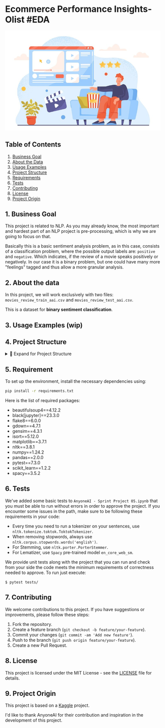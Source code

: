 # Ecommerce Performance Insights-Olist #EDA

![alt text](image.png)


## Table of Contents

1. [Business Goal](#business-goal)
2. [About the Data](#about-the-data)
3. [Usage Examples](#usage-examples)
4. [Project Structure](#project-structure)
5. [Requirements](#requirements)
6. [Tests](#tests)
7. [Contributing](#contributing)
8. [License](#license)
9. [Project Origin](#project-origin)

## 1. Business Goal

This project is related to NLP. As you may already know, the most important and hardest part of an NLP project is pre-processing, which is why we are going to focus on that.

Basically this is a basic sentiment analysis problem, as in this case, consists of a classification problem, where the possible output labels are: `positive` and `negative`. Which indicates, if the review of a movie speaks positively or negatively. In our case it is a binary problem, but one could have many more "feelings" tagged and thus allow a more granular analysis.

## 2. About the data

In this project, we will work exclusively with two files: `movies_review_train_aai.csv` and `movies_review_test_aai.csv`.


This is a dataset for **binary sentiment classification**.

## 3. Usage Examples (wip)

## 4. Project Structure
<details>
  <summary>📂 Expand for Project Structure</summary>

  Here's a detailed overview of the project structure and each module inside:

```console
├── datasets
│   ├── movies_review_train_aai.csv
│   └── movies_review_test_aai.csv
├── images
│   └── Cover.png
├── src
│   ├── __init__.py
│   ├── config.py
│   ├── extract.py
│   ├── load.py
│   ├── plots.py
│   └── transform.py
└── test
│   ├── __init__.py
│   ├── query_results/
│   ├── test_extract.py
│   └── test_transform.py
├── Assigment.md
├── SentimentClassifier-MovieReviews.ipynb
├── Readme.md
└── Requirements.txt
```
</details>

## 5. Requirement
To set up the environment, install the necessary dependencies using:

``` bash
pip install -r requirements.txt
```

Here is the list of required packages:

- beautifulsoup4==4.12.2
- black[jupyter]==23.3.0
- flake8==6.0.0
- gdown==4.7.1
- gensim==4.3.1
- isort==5.12.0
- matplotlib==3.7.1
- nltk==3.8.1
- numpy==1.24.2
- pandas==2.0.0
- pytest==7.3.0
- scikit_learn==1.2.2
- spacy==3.5.2




## 6. Tests

We've added some basic tests to `AnyoneAI - Sprint Project 05.ipynb` that you must be able to run without errors in order to approve the project. If you encounter some issues in the path, make sure to be following these requirements in your code:

- Every time you need to run a tokenizer on your sentences, use `nltk.tokenize.toktok.ToktokTokenizer`.
- When removing stopwords, always use `nltk.corpus.stopwords.words('english')`.
- For Stemming, use `nltk.porter.PorterStemmer`.
- For Lematizer, use `Spacy` pre-trained model `en_core_web_sm`.

We provide unit tests along with the project that you can run and check from your side the code meets the minimum requirements of correctness needed to approve. To run just execute:

```console
$ pytest tests/
```

## 7. Contributing

We welcome contributions to this project. If you have suggestions or improvements, please follow these steps:

1. Fork the repository.
2. Create a feature branch (`git checkout -b feature/your-feature`).
3. Commit your changes (`git commit -am 'Add new feature'`).
4. Push to the branch (`git push origin feature/your-feature`).
5. Create a new Pull Request.


## 8. License

This project is licensed under the MIT License - see the [LICENSE](LICENSE) file for details.

## 9. Project Origin

This project is based on a [Kaggle](https://www.kaggle.com/datasets/olistbr/brazilian-ecommerce) project.

I'd like to thank AnyoneAI for their contribution and inspiration in the development of this project.